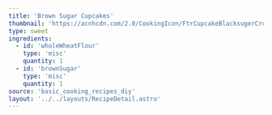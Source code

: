 ```yaml
---
title: 'Brown Sugar Cupcakes'
thumbnail: 'https://acnhcdn.com/2.0/CookingIcon/FtrCupcakeBlacksugerCropped.png'
type: sweet
ingredients:
  - id: 'wholeWheatFlour'
    type: 'misc'
    quantity: 1
  - id: 'brownSugar'
    type: 'misc'
    quantity: 1
source: 'basic_cooking_recipes_diy'
layout: '../../layouts/RecipeDetail.astro'
---
```

